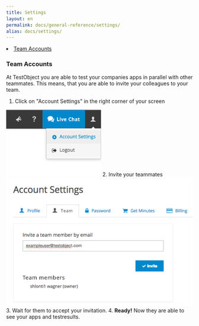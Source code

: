 ```yaml
---
title: Settings
layout: en
permalink: docs/general-reference/settings/
alias: docs/settings/
---
```

<li><a href="#team-accounts">Team Accounts</a></li>


<h3 id="team-accounts">Team Accounts</h3>
At TestObject you are able to test your companies apps in parallel with other teammates. This means, that you are able to invite your colleagues to your team.

1. Click on "Account Settings" in the right corner of your screen<br/>
<img class="center shadow" src="/img/general-reference/account-settings.png">
2. Invite your teammates<br/>
<img class="center shadow" src="/img/general-reference/invite-teammate.png">
3. Wait for them to accept your invitation.
4. <b>Ready!</b> Now they are able to see your apps and testresults.
